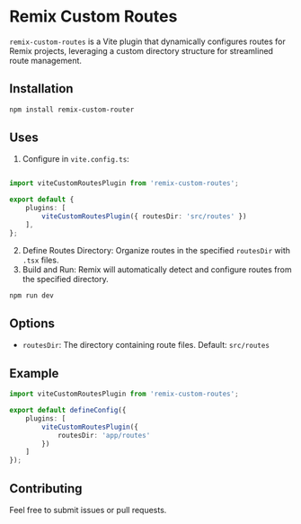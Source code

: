# Remix Custom Routes

`remix-custom-routes` is a Vite plugin that dynamically configures routes for Remix projects, leveraging a custom directory structure for streamlined route management.
## Installation
```bash
npm install remix-custom-router
```
## Uses
1. Configure in `vite.config.ts`:

```typescript

import viteCustomRoutesPlugin from 'remix-custom-routes';

export default {
    plugins: [
        viteCustomRoutesPlugin({ routesDir: 'src/routes' })
    ],
};
```
2. Define Routes Directory: Organize routes in the specified `routesDir` with `.tsx` files.
3. Build and Run: Remix will automatically detect and configure routes from the specified directory.

```bash
npm run dev
```
## Options
- `routesDir`: The directory containing route files. Default: `src/routes`

## Example
```typescript
import viteCustomRoutesPlugin from 'remix-custom-routes';

export default defineConfig({
    plugins: [
        viteCustomRoutesPlugin({
            routesDir: 'app/routes'
        })
    ]
});
```

## Contributing
Feel free to submit issues or pull requests.
